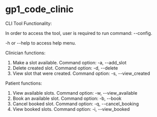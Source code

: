 # gp1_code_clinic

CLI Tool Functionality:

In order to access the tool, user is required to run command: --config.

-h or --help to access help menu.

Clinician functions:
1. Make a slot available. Command option: -a, --add_slot 
2. Delete created slot. Command option: -d, --delete
3. View slot that were created. Command option: -s, --view_created

Patient functions:
1. View available slots. Command option: -w, --view_available
2. Book an available slot. Command option: -b, --book
3. Cancel booked slot. Command option: -q, --cancel_booking
4. View booked slots. Command option: -i, --view_booked

